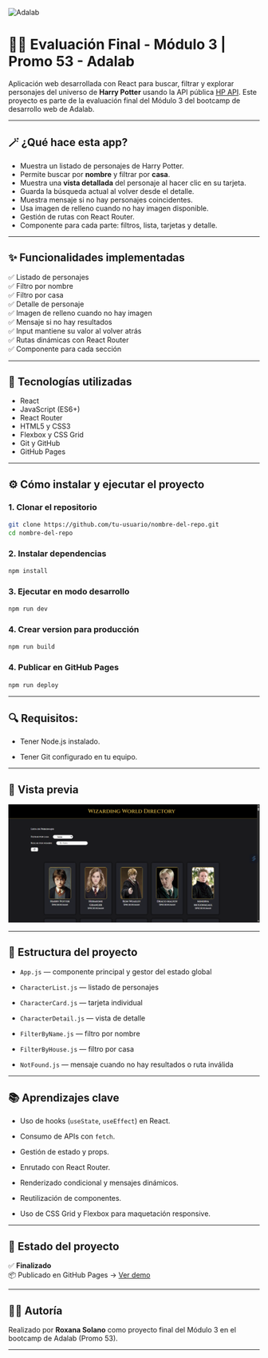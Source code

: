 ![Adalab](https://beta.adalab.es/resources/images/adalab-logo-155x61-bg-white.png)

# 🧙‍♀️ Evaluación Final - Módulo 3 | Promo 53 - Adalab

Aplicación web desarrollada con React para buscar, filtrar y explorar personajes del universo de **Harry Potter** usando la API pública [HP API](https://hp-api.onrender.com/). Este proyecto es parte de la evaluación final del Módulo 3 del bootcamp de desarrollo web de Adalab.

---

## 🪄 ¿Qué hace esta app?

- Muestra un listado de personajes de Harry Potter.
- Permite buscar por **nombre** y filtrar por **casa**.
- Muestra una **vista detallada** del personaje al hacer clic en su tarjeta.
- Guarda la búsqueda actual al volver desde el detalle.
- Muestra mensaje si no hay personajes coincidentes.
- Usa imagen de relleno cuando no hay imagen disponible.
- Gestión de rutas con React Router.
- Componente para cada parte: filtros, lista, tarjetas y detalle.

---

## ✨ Funcionalidades implementadas

✅ Listado de personajes  
✅ Filtro por nombre  
✅ Filtro por casa  
✅ Detalle de personaje  
✅ Imagen de relleno cuando no hay imagen  
✅ Mensaje si no hay resultados  
✅ Input mantiene su valor al volver atrás  
✅ Rutas dinámicas con React Router  
✅ Componente para cada sección

---

## 🧠 Tecnologías utilizadas

- React
- JavaScript (ES6+)
- React Router
- HTML5 y CSS3
- Flexbox y CSS Grid
- Git y GitHub
- GitHub Pages

---

## ⚙️ Cómo instalar y ejecutar el proyecto

### 1. Clonar el repositorio

```bash
git clone https://github.com/tu-usuario/nombre-del-repo.git
cd nombre-del-repo
```

### 2. Instalar dependencias

```bash
npm install
```

### 3. Ejecutar en modo desarrollo

```bash
npm run dev
```

### 4. Crear version para producción

```bash
npm run build
```

### 4. Publicar en GitHub Pages

```bash
npm run deploy
```

---

## 🔍 Requisitos:

- Tener Node.js instalado.

- Tener Git configurado en tu equipo.

---

## 📸 Vista previa

![Captura de la landing page](./public/proyecto_directory.png)

---

## 📁 Estructura del proyecto

- `App.js` — componente principal y gestor del estado global

- `CharacterList.js` — listado de personajes

- `CharacterCard.js` — tarjeta individual

- `CharacterDetail.js` — vista de detalle

- `FilterByName.js` — filtro por nombre

- `FilterByHouse.js` — filtro por casa

- `NotFound.js` — mensaje cuando no hay resultados o ruta inválida

---

## 📚 Aprendizajes clave

- Uso de hooks (`useState`, `useEffect`) en React.

- Consumo de APIs con `fetch`.

- Gestión de estado y props.

- Enrutado con React Router.

- Renderizado condicional y mensajes dinámicos.

- Reutilización de componentes.

- Uso de CSS Grid y Flexbox para maquetación responsive.

---

## 🧪 Estado del proyecto

✅ **Finalizado**  
📦 Publicado en GitHub Pages → [Ver demo](https://roxana-solano.github.io/proyecto-final-modulo3-react/)

---

## 🙋‍♀️ Autoría

Realizado por **Roxana Solano** como proyecto final del Módulo 3 en el bootcamp de Adalab (Promo 53).

---
